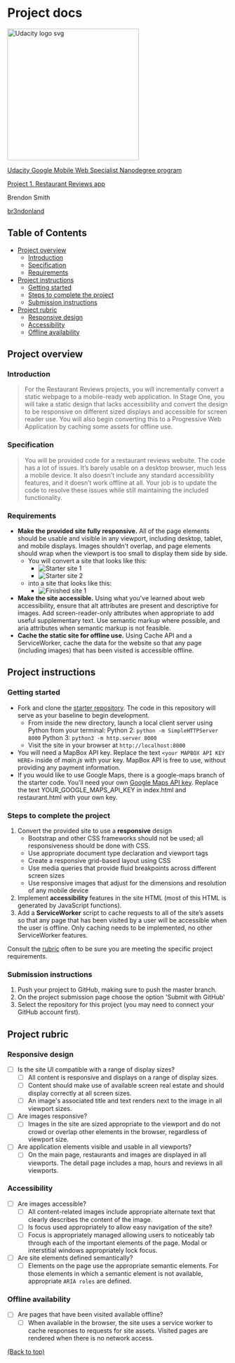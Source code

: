 # Project docs

<a href="https://www.udacity.com/">
  <img src="https://s3-us-west-1.amazonaws.com/udacity-content/rebrand/svg/logo.min.svg" width="300" alt="Udacity logo svg">
</a>

[Udacity Google Mobile Web Specialist Nanodegree program](https://www.udacity.com/course/mobile-web-specialist-nanodegree--nd024)

[Project 1. Restaurant Reviews app](https://github.com/br3ndonland/udacity-google-mws)

Brendon Smith

[br3ndonland](https://github.com/br3ndonland)

## Table of Contents <!-- omit in toc -->

- [Project overview](#project-overview)
  - [Introduction](#introduction)
  - [Specification](#specification)
  - [Requirements](#requirements)
- [Project instructions](#project-instructions)
  - [Getting started](#getting-started)
  - [Steps to complete the project](#steps-to-complete-the-project)
  - [Submission instructions](#submission-instructions)
- [Project rubric](#project-rubric)
  - [Responsive design](#responsive-design)
  - [Accessibility](#accessibility)
  - [Offline availability](#offline-availability)

## Project overview

### Introduction

> For the Restaurant Reviews projects, you will incrementally convert a static webpage to a mobile-ready web application. In Stage One, you will take a static design that lacks accessibility and convert the design to be responsive on different sized displays and accessible for screen reader use. You will also begin converting this to a Progressive Web Application by caching some assets for offline use.

### Specification

> You will be provided code for a restaurant reviews website. The code has a lot of issues. It’s barely usable on a desktop browser, much less a mobile device. It also doesn’t include any standard accessibility features, and it doesn’t work offline at all. Your job is to update the code to resolve these issues while still maintaining the included functionality.

### Requirements

- **Make the provided site fully responsive.** All of the page elements should be usable and visible in any viewport, including desktop, tablet, and mobile displays. Images shouldn't overlap, and page elements should wrap when the viewport is too small to display them side by side.
  - You will convert a site that looks like this:
    - ![Starter site 1](img/mobile-page-start-1.png)
    - ![Starter site 2](img/mobile-page-start-2.png)
  - into a site that looks like this:
    - ![Finished site 1](img/mobile-page-finish-1.png)
- **Make the site accessible.** Using what you've learned about web accessibility, ensure that alt attributes are present and descriptive for images. Add screen-reader-only attributes when appropriate to add useful supplementary text. Use semantic markup where possible, and aria attributes when semantic markup is not feasible.
- **Cache the static site for offline use.** Using Cache API and a ServiceWorker, cache the data for the website so that any page (including images) that has been visited is accessible offline.

## Project instructions

### Getting started

- Fork and clone the [starter repository](https://github.com/udacity/mws-restaurant-stage-1). The code in this repository will serve as your baseline to begin development.
  - From inside the new directory, launch a local client server using Python from your terminal:
    Python 2: `python -m SimpleHTTPServer 8000`
    Python 3: `python3 -m http.server 8000`
  - Visit the site in your browser at `http://localhost:8000`
- You will need a MapBox API key. Replace the text `<your MAPBOX API KEY HERE>` inside of *main.js* with your key. MapBox API is free to use, without providing any payment information.
- If you would like to use Google Maps, there is a google-maps branch of the starter code. You'll need your own [Google Maps API key](https://developers.google.com/maps/documentation/javascript/get-api-key). Replace the text YOUR_GOOGLE_MAPS_API_KEY in index.html and restaurant.html with your own key.

### Steps to complete the project

1. Convert the provided site to use a **responsive** design
    - Bootstrap and other CSS frameworks should not be used; all responsiveness should be done with CSS.
    - Use appropriate document type declaration and viewport tags
    - Create a responsive grid-based layout using CSS
    - Use media queries that provide fluid breakpoints across different screen sizes
    - Use responsive images that adjust for the dimensions and resolution of any mobile device
2. Implement **accessibility** features in the site HTML (most of this HTML is generated by JavaScript functions).
3. Add a **ServiceWorker** script to cache requests to all of the site’s assets so that any page that has been visited by a user will be accessible when the user is offline. Only caching needs to be implemented, no other ServiceWorker features.

Consult the [rubric](https://review.udacity.com/#!/rubrics/1090/view) often to be sure you are meeting the specific project requirements.

### Submission instructions

1. Push your project to GitHub, making sure to push the master branch.
2. On the project submission page choose the option 'Submit with GitHub'
3. Select the repository for this project (you may need to connect your GitHub account first).

## Project rubric

### Responsive design

- [ ] Is the site UI compatible with a range of display sizes?
  - [ ] All content is responsive and displays on a range of display sizes.
  - [ ] Content should make use of available screen real estate and should display correctly at all screen sizes.
  - [ ] An image's associated title and text renders next to the image in all viewport sizes.
- [ ] Are images responsive?
  - [ ] Images in the site are sized appropriate to the viewport and do not crowd or overlap other elements in the browser, regardless of viewport size.
- [ ] Are application elements visible and usable in all viewports?
  - [ ] On the main page, restaurants and images are displayed in all viewports. The detail page includes a map, hours and reviews in all viewports.

### Accessibility

- [ ] Are images accessible?
  - [ ] All content-related images include appropriate alternate text that clearly describes the content of the image.
  - [ ] Is focus used appropriately to allow easy navigation of the site?
  - [ ] Focus is appropriately managed allowing users to noticeably tab through each of the important elements of the page. Modal or interstitial windows appropriately lock focus.
- [ ] Are site elements defined semantically?
  - [ ] Elements on the page use the appropriate semantic elements. For those elements in which a semantic element is not available, appropriate `ARIA roles` are defined.

### Offline availability

- [ ] Are pages that have been visited available offline?
  - [ ] When available in the browser, the site uses a service worker to cache responses to requests for site assets. Visited pages are rendered when there is no network access.

[(Back to top)](#top)
